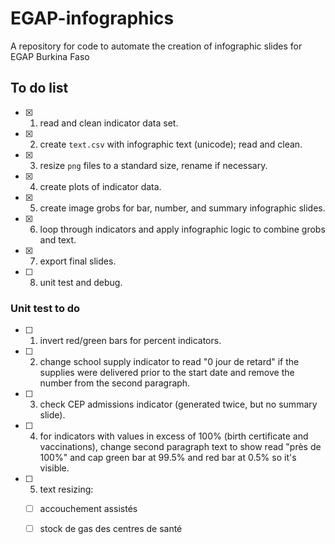 # EGAP-infographics
A repository for code to automate the creation of infographic slides for EGAP Burkina Faso

## To do list

 - [x] 1. read and clean indicator data set.
 - [x] 2. create `text.csv` with infographic text (unicode); read and clean.
 - [x] 3. resize `png` files to a standard size, rename if necessary.
 - [x] 4. create plots of indicator data.
 - [x] 5. create image grobs for bar, number, and summary infographic slides.
 - [x] 6. loop through indicators and apply infographic logic to combine grobs and text.
 - [x] 7. export final slides.
 - [ ] 8. unit test and debug.

### Unit test to do

 - [ ] 1. invert red/green bars for percent indicators.
 - [ ] 2. change school supply indicator to read "0 jour de retard" if the supplies were delivered prior to the start date and remove the number from the second paragraph.
 - [ ] 3. check CEP admissions indicator (generated twice, but no summary slide).
 - [ ] 4. for indicators with values in excess of 100% (birth certificate and vaccinations), change second paragraph text to show read "près de 100%" and cap green bar at 99.5% and red bar at 0.5% so it's visible.
 - [ ] 5. text resizing:
     - [ ] accouchement assistés
     - [ ] stock de gas des centres de santé
     
